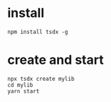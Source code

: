 # install
`npm install tsdx -g`

# create and start
```
npx tsdx create mylib
cd mylib
yarn start
```

